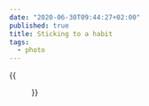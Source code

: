 ```yaml
---
date: "2020-06-30T09:44:27+02:00"
published: true
title: Sticking to a habit
tags:
  - photo
---
```


{{<figure alt="Sticking to a habit" src="/images/2020-06-30-Sticking-to-a-habit.jpg" width="1280">}}
